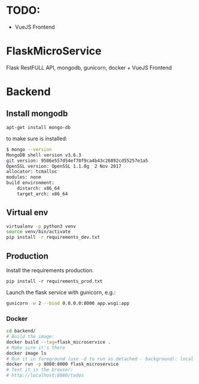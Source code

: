 # TODO:

- VueJS Frontend

# FlaskMicroService
Flask RestFULL API, mongodb, gunicorn, docker + VueJS Frontend

# Backend

## Install mongodb

`apt-get install mongo-db`

to make sure is installed:

```bash
$ mongo --version
MongoDB shell version v3.6.3
git version: 9586e557d54ef70f9ca4b43c26892cd55257e1a5
OpenSSL version: OpenSSL 1.1.0g  2 Nov 2017
allocator: tcmalloc
modules: none
build environment:
    distarch: x86_64
    target_arch: x86_64

```

## Virtual env

```bash
virtualenv -p python3 venv
source venv/bin/activate
pip install -r requirements_dev.txt 

```

## Production

Install the requirements production.

```
pip install -r requirements_prod.txt 
```

Launch the flask service with gunicorn, e.g.:

```bash
gunicorn -w 2 --bind 0.0.0.0:8000 app.wsgi:app
```

### Docker

```bash
cd backend/
# Build the image:
docker build --tag=flask_microservice .
# Make sure it's there
docker image ls
# Run it in foreground (use -d to run as detached - background): local port is 8080
docker run -p 8080:8000 flask_microservice
# Test it in the browser:
# http://localhost:8080/todos

```
